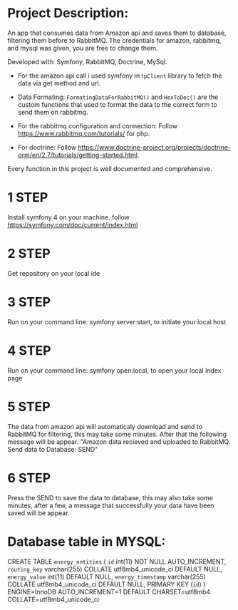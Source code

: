 # Project Description:
An app that consumes data from Amazon api and saves them to database, filtering them before to RabbitMQ. The credentials for amazon, rabbitmq, and mysql was given, you are free to change them. 

Developed with: Symfony, RabbitMQ, Doctrine, MySql. 

* For the amazon api call i used symfony `HttpClient` library to fetch the data via get method and url.

* Data Formating:
`FormatingDataForRabbitMQ()` and `HexToDec()` are the custom functions that used to format the data to the correct form to send them on rabbitmq. 

* For the rabbitmq configuration and connection:
  Follow https://www.rabbitmq.com/tutorials/ for php. 

* For doctrine:
  Follow https://www.doctrine-project.org/projects/doctrine-orm/en/2.7/tutorials/getting-started.html.

Every function in this project is well documented and comprehensive.

# 1 STEP
Install symfony 4 on your machine. follow https://symfony.com/doc/current/index.html

# 2 STEP
Get repository on your local ide

# 3 STEP
Run on your command line: symfony server:start, to initiate your local host

# 4 STEP
Run on your command line: symfony open:local, to open your local index page

# 5 STEP
The data from amazon api will automaticaly download and send to RabbitMQ for filtering, this may take some minutes.
After that the following message will be appear. "Amazon data recieved and uploaded to RabbitMQ. Send data to Database: SEND"

# 6 STEP
Press the SEND to save the data to database, this may also take some minutes, after a few, a message that successfully your data
have been saved will be appear.


# Database table in MYSQL:

CREATE TABLE `energy_entities` (
  `id` int(11) NOT NULL AUTO_INCREMENT,
  `routing_key` varchar(255) COLLATE utf8mb4_unicode_ci DEFAULT NULL,
  `energy_value` int(11) DEFAULT NULL,
  `energy_timestamp` varchar(255) COLLATE utf8mb4_unicode_ci DEFAULT NULL,
  PRIMARY KEY (`id`)
) ENGINE=InnoDB AUTO_INCREMENT=1 DEFAULT CHARSET=utf8mb4 COLLATE=utf8mb4_unicode_ci

